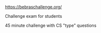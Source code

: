 https://bebraschallenge.org/

Challenge exam for students

45 minute challenge with CS "type" questions
